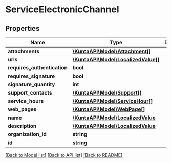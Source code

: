 # ServiceElectronicChannel

## Properties
Name | Type | Description | Notes
------------ | ------------- | ------------- | -------------
**attachments** | [**\KuntaAPI\Model\Attachment[]**](Attachment.md) |  | [optional] 
**urls** | [**\KuntaAPI\Model\LocalizedValue[]**](LocalizedValue.md) |  | [optional] 
**requires_authentication** | **bool** |  | [optional] 
**requires_signature** | **bool** |  | [optional] 
**signature_quantity** | **int** |  | [optional] 
**support_contacts** | [**\KuntaAPI\Model\Support[]**](Support.md) |  | [optional] 
**service_hours** | [**\KuntaAPI\Model\ServiceHour[]**](ServiceHour.md) |  | [optional] 
**web_pages** | [**\KuntaAPI\Model\WebPage[]**](WebPage.md) |  | [optional] 
**name** | [**\KuntaAPI\Model\LocalizedValue**](LocalizedValue.md) |  | [optional] 
**description** | [**\KuntaAPI\Model\LocalizedValue**](LocalizedValue.md) |  | [optional] 
**organization_id** | **string** |  | [optional] 
**id** | **string** |  | [optional] 

[[Back to Model list]](../README.md#documentation-for-models) [[Back to API list]](../README.md#documentation-for-api-endpoints) [[Back to README]](../README.md)


